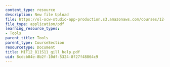 ```yaml
---
content_type: resource
description: New file Upload
file: https://ol-ocw-studio-app-production.s3.amazonaws.com/courses/12-811-tropical-meteorology-spring-2011/8cdcb04e8b2f10df53248f27f48864c9_MIT12_811S11_gill_help.pdf
file_type: application/pdf
learning_resource_types:
- Tools
parent_title: Tools
parent_type: CourseSection
resourcetype: Document
title: MIT12_811S11_gill_help.pdf
uid: 8cdcb04e-8b2f-10df-5324-8f27f48864c9
---
```

